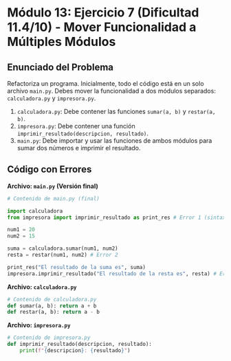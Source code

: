 # Módulo 13: Ejercicio 7 (Dificultad 11.4/10) - Mover Funcionalidad a Múltiples Módulos

## Enunciado del Problema

Refactoriza un programa. Inicialmente, todo el código está en un solo archivo `main.py`.
Debes mover la funcionalidad a dos módulos separados: `calculadora.py` y `impresora.py`.
1.  `calculadora.py`: Debe contener las funciones `sumar(a, b)` y `restar(a, b)`.
2.  `impresora.py`: Debe contener una función `imprimir_resultado(descripcion, resultado)`.
3.  `main.py`: Debe importar y usar las funciones de ambos módulos para sumar dos números e imprimir el resultado.

## Código con Errores

**Archivo: `main.py` (Versión final)**
```python
# Contenido de main.py (final)

import calculadora
from impresora import imprimir_resultado as print_res # Error 1 (sintaxis de importación)

num1 = 20
num2 = 15

suma = calculadora.sumar(num1, num2)
resta = restar(num1, num2) # Error 2

print_res("El resultado de la suma es", suma)
impresora.imprimir_resultado("El resultado de la resta es", resta) # Error 3
```

**Archivo: `calculadora.py`**
```python
# Contenido de calculadora.py
def sumar(a, b): return a + b
def restar(a, b): return a - b
```

**Archivo: `impresora.py`**
```python
# Contenido de impresora.py
def imprimir_resultado(descripcion, resultado):
    print(f"{descripcion}: {resultado}")

